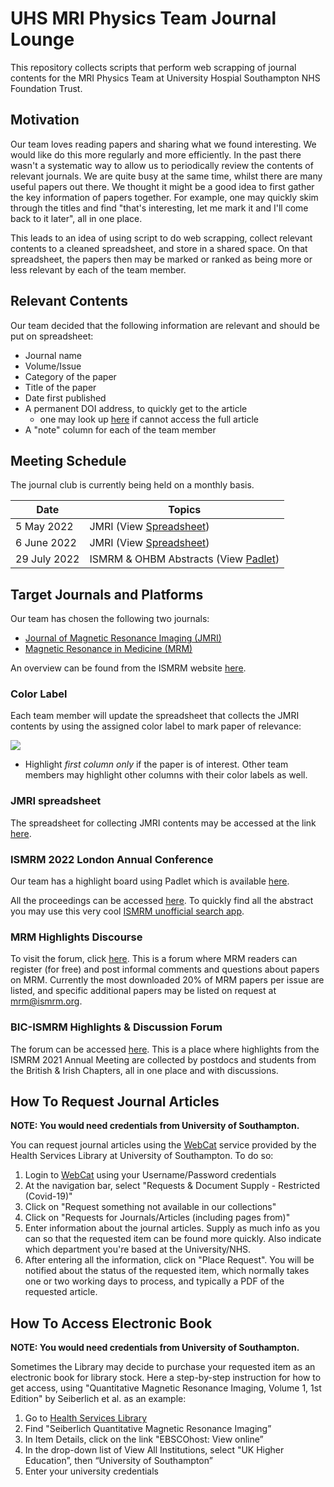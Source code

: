 # UHS MRI Physics Team Journal Lounge

This repository collects scripts that perform web scrapping of journal contents for the MRI Physics Team at University Hospial Southampton NHS Foundation Trust.

## Motivation

Our team loves reading papers and sharing what we found interesting. We would like do this more regularly and more efficiently. In the past there wasn't a systematic way to allow us to periodically review the contents of relevant journals. We are quite busy at the same time, whilst there are many useful papers out there. We thought it might be a good idea to first gather the key information of papers together. For example, one may quickly skim through the titles and find "that's interesting, let me mark it and I'll come back to it later", all in one place. 

This leads to an idea of using script to do web scrapping, collect relevant contents to a cleaned spreadsheet, and store in a shared space. On that spreadsheet, the papers then may be marked or ranked as being more or less relevant by each of the team member. 

## Relevant Contents 

Our team decided that the following information are relevant and should be put on spreadsheet:

- Journal name
- Volume/Issue
- Category of the paper
- Title of the paper
- Date first published
- A permanent DOI address, to quickly get to the article
    - one may look up [here](https://github.com/yukaizou2015/UHS-MRIPhysics-journal-web-scrapping/edit/main/README.md#how-to-request-journal-articles) if cannot access the full article
- A "note" column for each of the team member

## Meeting Schedule

The journal club is currently being held on a monthly basis.

| Date         | Topics                           |
| ------------ | -------------------------------- |
| 5 May 2022   | JMRI (View [Spreadsheet](https://docs.google.com/spreadsheets/d/1-4spJ677WzYBpuzcnHu_gO0mSnoR29mk/edit?usp=sharing&ouid=117155765040566319388&rtpof=true&sd=true))     |
| 6 June 2022  | JMRI (View [Spreadsheet](https://docs.google.com/spreadsheets/d/1-4spJ677WzYBpuzcnHu_gO0mSnoR29mk/edit?usp=sharing&ouid=117155765040566319388&rtpof=true&sd=true))     |
| 29 July 2022 | ISMRM & OHBM Abstracts (View [Padlet](https://padlet.com/yukaizou2012/1pegs3rgjxjq41rm))               |

## Target Journals and Platforms

Our team has chosen the following two journals:

- [Journal of Magnetic Resonance Imaging (JMRI)](https://onlinelibrary.wiley.com/journal/15222586)
- [Magnetic Resonance in Medicine (MRM)](https://onlinelibrary.wiley.com/journal/15222594)

An overview can be found from the ISMRM website [here](https://www.ismrm.org/membership-journals/journals/).

### Color Label

Each team member will update the spreadsheet that collects the JMRI contents by using the assigned color label to mark paper of relevance:

![](https://raw.githubusercontent.com/yukaizou2015/UHS-MRIPhysics-journal-web-scrapping/main/img/jmri-team-color.png)

 - Highlight *first column only* if the paper is of interest. Other team members may highlight other columns with their color labels as well.

### JMRI spreadsheet

The spreadsheet for collecting JMRI contents may be accessed at the link [here](https://docs.google.com/spreadsheets/d/1-4spJ677WzYBpuzcnHu_gO0mSnoR29mk/edit?usp=sharing&ouid=117155765040566319388&rtpof=true&sd=true).

### ISMRM 2022 London Annual Conference

Our team has a highlight board using Padlet which is available [here](https://padlet.com/yukaizou2012/1pegs3rgjxjq41rm).

All the proceedings can be accessed [here](https://submissions.mirasmart.com/ISMRM2022/itinerary/Default.aspx?Refresh=1). To quickly find all the abstract you may use this very cool [ISMRM unofficial search app](https://ismrm2022-unofficial.netlify.app/).

### MRM Highlights Discourse

To visit the forum, click [here](http://mrm.ismrm.org/). This is a forum where MRM readers can register (for free) and post informal comments and questions about papers on MRM. Currently the most downloaded 20% of MRM papers per issue are listed, and specific additional papers may be listed on request at mrm@ismrm.org.

### BIC-ISMRM Highlights & Discussion Forum

The forum can be accessed [here](https://padlet.com/petelally/8rohqk9dxuon5je8). This is a place where highlights from the ISMRM 2021 Annual Meeting are collected by postdocs and students from the British & Irish Chapters, all in one place and with discussions.

## How To Request Journal Articles

**NOTE: You would need credentials from University of Southampton.**

You can request journal articles using the [WebCat](https://www-lib.soton.ac.uk/) service provided by the Health Services Library at University of Southampton. To do so:
 1. Login to [WebCat](https://www-lib.soton.ac.uk/) using your Username/Password credentials
 2. At the navigation bar, select "Requests & Document Supply - Restricted (Covid-19)"
 3. Click on "Request something not available in our collections"
 4. Click on "Requests for Journals/Articles (including pages from)"
 5. Enter information about the journal articles. Supply as much info as you can so that the requested item can be found more quickly. Also indicate which department you're based at the University/NHS.
 6. After entering all the information, click on "Place Request". You will be notified about the status of the requested item, which normally takes one or two working days to process, and typically a PDF of the requested article.

## How To Access Electronic Book

**NOTE: You would need credentials from University of Southampton.**

Sometimes the Library may decide to purchase your requested item as an electronic book for library stock. Here a step-by-step instruction for how to get access, using "Quantitative Magnetic Resonance Imaging, Volume 1, 1st Edition" by Seiberlich et al. as an example:

1. Go to [Health Services Library](https://library.soton.ac.uk/hsl)
2. Find "Seiberlich Quantitative Magnetic Resonance Imaging”
3. In Item Details, click on the link "EBSCOhost: View online”
4. In the drop-down list of View All Institutions, select "UK Higher Education”, then “University of Southampton”
5. Enter your university credentials


